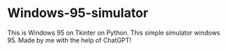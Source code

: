 # Windows-95-simulator
This is Windows 95 on Tkinter on Python. This simple simulator windows 95. Made by me with the help of ChatGPT!
